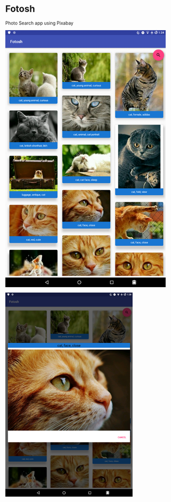 # Fotosh

Photo Search app using Pixabay

![Screenshot 1](https://github.com/ferdavs/Fotosh/blob/master/captures/device-2017-07-22-132456.png)

<img src="https://github.com/ferdavs/Fotosh/blob/master/captures/device-2017-07-22-133833.png" alt="screenshot 2" width="400px">